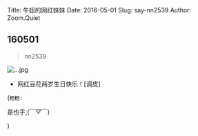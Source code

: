 Title: 牛妞的网红妹妹
Date: 2016-05-01
Slug: say-nn2539
Author: Zoom.Quiet


## 160501
> nn2539

![...jpg](http://momoko.zoomquiet.top/niuniu-albums/nn2016/160501-nn2539.jpg?imageView2/2/w/360)

- 网红豆花两岁生日快乐！[调皮]



(`粑粑:` 

是也乎,(￣▽￣)

)
